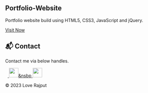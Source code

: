 ## Portfolio-Website
Portfolio website build using HTML5, CSS3, JavaScript and jQuery.

<a href="https://lovee17.github.io/My-Portfolio/" target="_blank">Visit Now </a>

<h2>📬 Contact</h2>


Contact me via below handles.

&nbsp;&nbsp;<a href="https://www.linkedin.com/in/love-rajput-2100771b9/">
<img src="https://www.felberpr.com/wp-content/uploads/linkedin-logo.png" width="30"></img>&nsbp
<img src="https://shorturl.ac/7ardt" width="30"></img>
</a>

© 2023 Love Rajput
